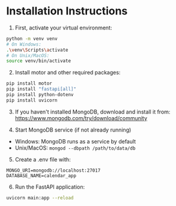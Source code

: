# Installation Instructions

1. First, activate your virtual environment:
```bash
python -m venv venv
# On Windows:
.\venv\Scripts\activate
# On Unix/MacOS:
source venv/bin/activate
```

2. Install motor and other required packages:
```bash
pip install motor
pip install "fastapi[all]"
pip install python-dotenv
pip install uvicorn
```

3. If you haven't installed MongoDB, download and install it from:
https://www.mongodb.com/try/download/community

4. Start MongoDB service (if not already running)
- Windows: MongoDB runs as a service by default
- Unix/MacOS: `mongod --dbpath /path/to/data/db`

5. Create a .env file with:
```
MONGO_URI=mongodb://localhost:27017
DATABASE_NAME=calendar_app
```

6. Run the FastAPI application:
```bash
uvicorn main:app --reload
```